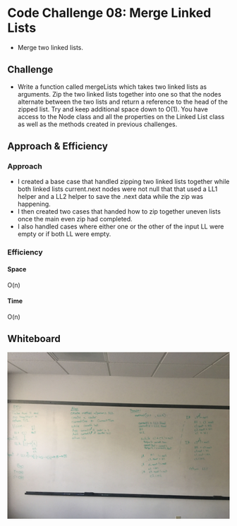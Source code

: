 
# Code Challenge 08: Merge Linked Lists
 - Merge two linked lists.
## Challenge
- Write a function called mergeLists which takes two linked lists as arguments. Zip the two linked lists together into one so that the nodes alternate between the two lists and return a reference to the head of the zipped list. Try and keep additional space down to O(1). You have access to the Node class and all the properties on the Linked List class as well as the methods created in previous challenges.

## Approach & Efficiency
### Approach
- I created a base case that handled zipping two linked lists together while both linked lists current.next nodes were not null that that used a LL1 helper and a LL2 helper to save the .next data while the zip was happening.
- I then created two cases that handed how to zip together uneven lists once the main even zip had completed.
- I also handled cases where either one or the other of the input LL were empty or if both LL were empty.

### Efficiency
#### Space
O(n)
#### Time
O(n)

## Whiteboard
![whiteboard image](./Assets/Whiteboard.jpg)